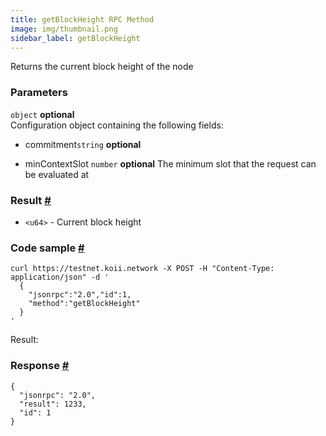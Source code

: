 ```yaml
---
title: getBlockHeight RPC Method 
image: img/thumbnail.png
sidebar_label: getBlockHeight 
--- 
```



Returns the current block height of the node

### Parameters 

`object` **optional**  
Configuration object containing the following fields:

- commitment`string` **optional**

- minContextSlot `number` **optional**
    The minimum slot that the request can be evaluated at

### Result [#](#result)

*   `<u64>` - Current block height

### Code sample [#](#code-sample)

```
curl https://testnet.koii.network -X POST -H "Content-Type: application/json" -d '
  {
    "jsonrpc":"2.0","id":1,
    "method":"getBlockHeight"
  }
'
```


Result:

### Response [#](#response)

```
{
  "jsonrpc": "2.0",
  "result": 1233,
  "id": 1
}
```
